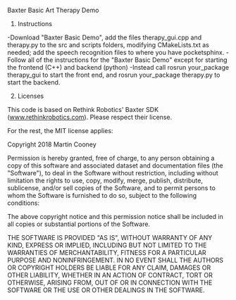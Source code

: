 
Baxter Basic Art Therapy Demo

1. Instructions

-Download "Baxter Basic Demo", add the files therapy_gui.cpp and therapy.py to the src and scripts folders, modifying CMakeLists.txt as needed; add the speech recognition files to where you have pocketsphinx.
-Follow all of the instructions for the "Baxter Basic Demo" except for starting the frontend (C++) and backend (python)
-Instead call rosrun your_package therapy_gui to start the front end, and rosrun your_package therapy.py to start the backend.

2. Licenses

This code is based on Rethink Robotics' Baxter SDK (www.rethinkrobotics.com). 
Please respect their license.

For the rest, the MIT license applies:

Copyright 2018 Martin Cooney

Permission is hereby granted, free of charge, to any person obtaining a copy of this software and associated dataset and documentation files (the "Software"), to deal in the Software without restriction, including without limitation the rights to use, copy, modify, merge, publish, distribute, sublicense, and/or sell copies of the Software, and to permit persons to whom the Software is furnished to do so, subject to the following conditions:

The above copyright notice and this permission notice shall be included in all copies or substantial portions of the Software.

THE SOFTWARE IS PROVIDED "AS IS", WITHOUT WARRANTY OF ANY KIND, EXPRESS OR IMPLIED, INCLUDING BUT NOT LIMITED TO THE WARRANTIES OF MERCHANTABILITY, FITNESS FOR A PARTICULAR PURPOSE AND NONINFRINGEMENT. IN NO EVENT SHALL THE AUTHORS OR COPYRIGHT HOLDERS BE LIABLE FOR ANY CLAIM, DAMAGES OR OTHER LIABILITY, WHETHER IN AN ACTION OF CONTRACT, TORT OR OTHERWISE, ARISING FROM, OUT OF OR IN CONNECTION WITH THE SOFTWARE OR THE USE OR OTHER DEALINGS IN THE SOFTWARE.
